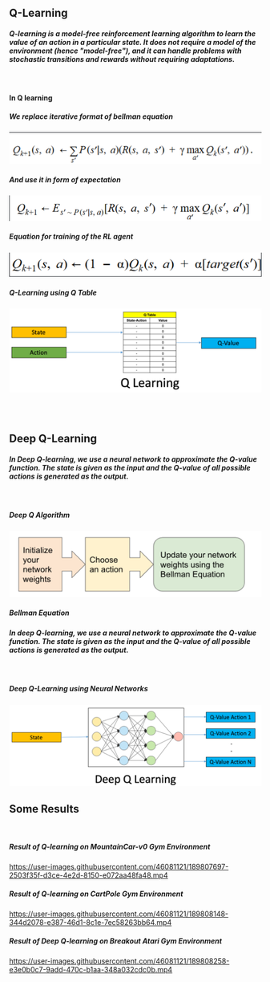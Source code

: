 ## Q-Learning

##### Q-learning is a model-free reinforcement learning algorithm to learn the value of an action in a particular state. It does not require a model of the environment (hence "model-free"), and it can handle problems with stochastic transitions and rewards without requiring adaptations.
<br>

#### In Q learning

##### We replace iterative format of bellman equation
![alt text](./assets/bellman_iterative.png)
<br>

##### And use it in form of expectation
![alt text](./assets/bellman_expect.png)

##### Equation for training of the RL agent
![alt text](./assets/rl_train.png)

##### Q-Learning using Q Table
![alt text](./assets/q_learning.png)

<br>
<br>

## Deep Q-Learning
##### In Deep Q-learning, we use a neural network to approximate the Q-value function. The state is given as the input and the Q-value of all possible actions is generated as the output. 

<br>

##### Deep Q Algorithm
![alt text](./assets/deep_q_algo.png)
<br>

##### Bellman Equation

##### In deep Q-learning, we use a neural network to approximate the Q-value function. The state is given as the input and the Q-value of all possible actions is generated as the output. 
<br>

##### Deep Q-Learning using Neural Networks
![alt text](./assets/deep_q_learning.png)



## Some Results
<br>

##### Result of Q-learning on MountainCar-v0 Gym Environment
https://user-images.githubusercontent.com/46081121/189807697-2503f35f-d3ce-4e2d-8150-e072aa48fa48.mp4
<br>

##### Result of Q-learning on CartPole Gym Environment
https://user-images.githubusercontent.com/46081121/189808148-344d2078-e387-46d1-8c1e-7ec58263bb64.mp4
<br>

##### Result of Deep Q-learning on Breakout Atari Gym Environment
https://user-images.githubusercontent.com/46081121/189808258-e3e0b0c7-9add-470c-b1aa-348a032cdc0b.mp4
